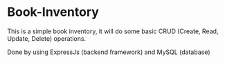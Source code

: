# Book-Inventory
This is a simple book inventory, it will do some basic CRUD (Create, Read, Update, Delete) operations.

Done by using ExpressJs (backend framework) and MySQL (database)
